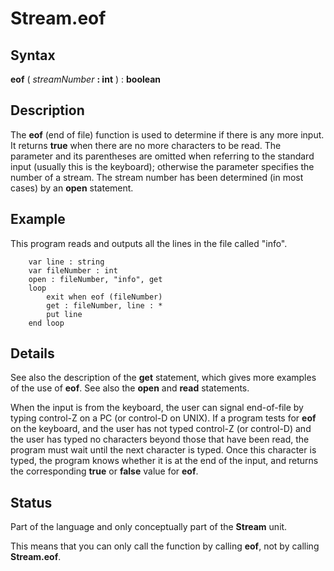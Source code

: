 
# Stream.eof

## Syntax
**eof** ( _streamNumber_ **: int** ) : **boolean**

## Description
The **eof** (end of file) function is used to determine if there is any more input. It returns **true** when there are no more characters to be read. The parameter and its parentheses are omitted when referring to the standard input (usually this is the keyboard); otherwise the parameter specifies the number of a stream. The stream number has been determined (in most cases) by an **open** statement.


## Example
This program reads and outputs all the lines in the file called "info".

        var line : string
        var fileNumber : int
        open : fileNumber, "info", get
        loop
            exit when eof (fileNumber)
            get : fileNumber, line : *
            put line
        end loop
## Details
See also the description of the **get** statement, which gives more examples of the use of **eof**. See also the **open** and **read** statements.

When the input is from the keyboard, the user can signal end-of-file by typing control-Z on a PC (or control-D on UNIX). If a program tests for **eof** on the keyboard, and the user has not typed control-Z (or control-D) and the user has typed no characters beyond those that have been read, the program must wait until the next character is typed. Once this character is typed, the program knows whether it is at the end of the input, and returns the corresponding **true** or **false** value for **eof**.


## Status
Part of the language and only conceptually part of the **Stream** unit. 

This means that you can only call the function by calling **eof**, not by calling **Stream.eof**.


